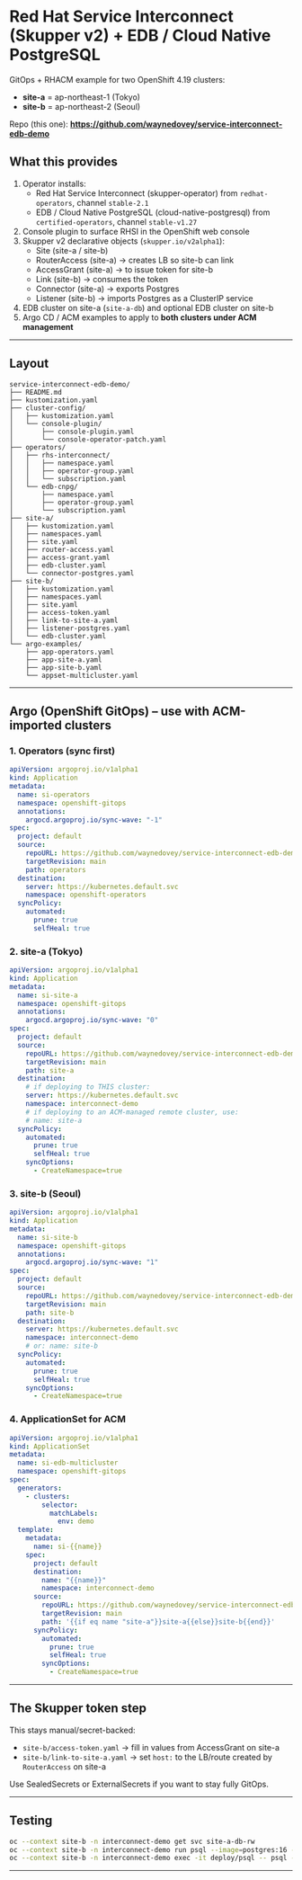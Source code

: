 # Red Hat Service Interconnect (Skupper v2) + EDB / Cloud Native PostgreSQL
GitOps + RHACM example for two OpenShift 4.19 clusters:

- **site-a** = ap-northeast-1 (Tokyo)
- **site-b** = ap-northeast-2 (Seoul)

Repo (this one): **https://github.com/waynedovey/service-interconnect-edb-demo**

## What this provides

1. Operator installs:
   - Red Hat Service Interconnect (skupper-operator) from `redhat-operators`, channel `stable-2.1`
   - EDB / Cloud Native PostgreSQL (cloud-native-postgresql) from `certified-operators`, channel `stable-v1.27`
2. Console plugin to surface RHSI in the OpenShift web console
3. Skupper v2 declarative objects (`skupper.io/v2alpha1`):
   - Site (site-a / site-b)
   - RouterAccess (site-a) → creates LB so site-b can link
   - AccessGrant (site-a) → to issue token for site-b
   - Link (site-b) → consumes the token
   - Connector (site-a) → exports Postgres
   - Listener (site-b) → imports Postgres as a ClusterIP service
4. EDB cluster on site-a (`site-a-db`) and optional EDB cluster on site-b
5. Argo CD / ACM examples to apply to **both clusters under ACM management**

---

## Layout

```text
service-interconnect-edb-demo/
├── README.md
├── kustomization.yaml
├── cluster-config/
│   ├── kustomization.yaml
│   └── console-plugin/
│       ├── console-plugin.yaml
│       └── console-operator-patch.yaml
├── operators/
│   ├── rhs-interconnect/
│   │   ├── namespace.yaml
│   │   ├── operator-group.yaml
│   │   └── subscription.yaml
│   └── edb-cnpg/
│       ├── namespace.yaml
│       ├── operator-group.yaml
│       └── subscription.yaml
├── site-a/
│   ├── kustomization.yaml
│   ├── namespaces.yaml
│   ├── site.yaml
│   ├── router-access.yaml
│   ├── access-grant.yaml
│   ├── edb-cluster.yaml
│   └── connector-postgres.yaml
├── site-b/
│   ├── kustomization.yaml
│   ├── namespaces.yaml
│   ├── site.yaml
│   ├── access-token.yaml
│   ├── link-to-site-a.yaml
│   ├── listener-postgres.yaml
│   └── edb-cluster.yaml
└── argo-examples/
    ├── app-operators.yaml
    ├── app-site-a.yaml
    ├── app-site-b.yaml
    └── appset-multicluster.yaml
```

---

## Argo (OpenShift GitOps) – use with ACM-imported clusters

### 1. Operators (sync first)

```yaml
apiVersion: argoproj.io/v1alpha1
kind: Application
metadata:
  name: si-operators
  namespace: openshift-gitops
  annotations:
    argocd.argoproj.io/sync-wave: "-1"
spec:
  project: default
  source:
    repoURL: https://github.com/waynedovey/service-interconnect-edb-demo
    targetRevision: main
    path: operators
  destination:
    server: https://kubernetes.default.svc
    namespace: openshift-operators
  syncPolicy:
    automated:
      prune: true
      selfHeal: true
```

### 2. site-a (Tokyo)

```yaml
apiVersion: argoproj.io/v1alpha1
kind: Application
metadata:
  name: si-site-a
  namespace: openshift-gitops
  annotations:
    argocd.argoproj.io/sync-wave: "0"
spec:
  project: default
  source:
    repoURL: https://github.com/waynedovey/service-interconnect-edb-demo
    targetRevision: main
    path: site-a
  destination:
    # if deploying to THIS cluster:
    server: https://kubernetes.default.svc
    namespace: interconnect-demo
    # if deploying to an ACM-managed remote cluster, use:
    # name: site-a
  syncPolicy:
    automated:
      prune: true
      selfHeal: true
    syncOptions:
      - CreateNamespace=true
```

### 3. site-b (Seoul)

```yaml
apiVersion: argoproj.io/v1alpha1
kind: Application
metadata:
  name: si-site-b
  namespace: openshift-gitops
  annotations:
    argocd.argoproj.io/sync-wave: "1"
spec:
  project: default
  source:
    repoURL: https://github.com/waynedovey/service-interconnect-edb-demo
    targetRevision: main
    path: site-b
  destination:
    server: https://kubernetes.default.svc
    namespace: interconnect-demo
    # or: name: site-b
  syncPolicy:
    automated:
      prune: true
      selfHeal: true
    syncOptions:
      - CreateNamespace=true
```

### 4. ApplicationSet for ACM

```yaml
apiVersion: argoproj.io/v1alpha1
kind: ApplicationSet
metadata:
  name: si-edb-multicluster
  namespace: openshift-gitops
spec:
  generators:
    - clusters:
        selector:
          matchLabels:
            env: demo
  template:
    metadata:
      name: si-{{name}}
    spec:
      project: default
      destination:
        name: "{{name}}"
        namespace: interconnect-demo
      source:
        repoURL: https://github.com/waynedovey/service-interconnect-edb-demo
        targetRevision: main
        path: '{{if eq name "site-a"}}site-a{{else}}site-b{{end}}'
      syncPolicy:
        automated:
          prune: true
          selfHeal: true
        syncOptions:
          - CreateNamespace=true
```

---

## The Skupper token step

This stays manual/secret-backed:

- `site-b/access-token.yaml` → fill in values from AccessGrant on site-a
- `site-b/link-to-site-a.yaml` → set `host:` to the LB/route created by `RouterAccess` on site-a

Use SealedSecrets or ExternalSecrets if you want to stay fully GitOps.

---

## Testing

```bash
oc --context site-b -n interconnect-demo get svc site-a-db-rw
oc --context site-b -n interconnect-demo run psql --image=postgres:16 -- sleep 3600
oc --context site-b -n interconnect-demo exec -it deploy/psql -- psql -h site-a-db-rw -p 5432 -U appuser
```

---

